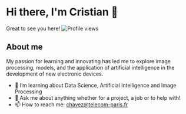 # Hi there, I'm Cristian 👋

Great to see you here! ![Profile views](https://komarev.com/ghpvc/?username=CristianChavez&color=blue)

## About me

My passion for learning and innovating has led me to explore image processing, models, and the application of artificial intelligence in the development of new electronic devices.

- 🌱 I’m learning about Data Science, Artificial Intelligence and Image Processing
- 💬 Ask me about anything whether for a project, a job or to help with!
- 📫 How to reach me: chavez@telecom-paris.fr


<!--
**AlejandroUN/AlejandroUN** is a ✨ _special_ ✨ repository because its `README.md` (this file) appears on your GitHub profile.

Here are some ideas to get you started:

- 🔭 I’m currently working on ...
- 🌱 I’m currently learning ...
- 👯 I’m looking to collaborate on ...
- 🤔 I’m looking for help with ...
- 💬 Ask me about ...
- 📫 How to reach me: ...
- 😄 Pronouns: ...
- ⚡ Fun fact: ...
-->
